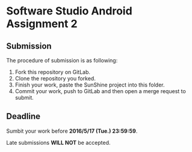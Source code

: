 # Software Studio Android Assignment 2

## Submission

The procedure of submission is as following:

1. Fork this repository on GitLab.
2. Clone the repository you forked.
3. Finish your work, paste the SunShine project into this folder.
4. Commit your work, push to GitLab and then open a merge request to submit.

## Deadline

Sumbit your work before **2016/5/17 (Tue.) 23:59:59**.

Late submissions **WILL NOT** be accepted.


